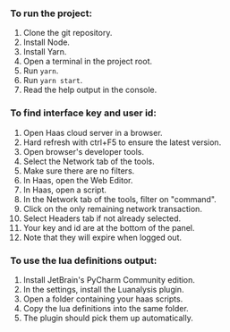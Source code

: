 ### To run the project: ###
1. Clone the git repository.
2. Install Node.
3. Install Yarn.
4. Open a terminal in the project root.
5. Run `yarn`.
6. Run `yarn start`.
7. Read the help output in the console.

### To find interface key and user id: ###
1. Open Haas cloud server in a browser.
2. Hard refresh with ctrl+F5 to ensure the latest version.
3. Open browser's developer tools.
4. Select the Network tab of the tools.
5. Make sure there are no filters.
6. In Haas, open the Web Editor.
7. In Haas, open a script.
8. In the Network tab of the tools, filter on "command".
9. Click on the only remaining network transaction.
10. Select Headers tab if not already selected.
11. Your key and id are at the bottom of the panel.
12. Note that they will expire when logged out.

### To use the lua definitions output: ###
1. Install JetBrain's PyCharm Community edition.
2. In the settings, install the Luanalysis plugin.
3. Open a folder containing your haas scripts.
4. Copy the lua definitions into the same folder.
5. The plugin should pick them up automatically.
